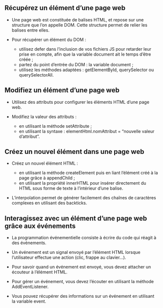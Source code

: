 ## Récupérez un élément d’une page web

* Une page web est constituée de balises HTML, et repose sur une structure que l’on appelle DOM. Cette structure permet de relier les balises entre elles.

* Pour récupérer un élément du DOM :
  - utilisez defer dans l’inclusion de vos fichiers JS pour retarder leur prise en compte, afin que la variable document ait le temps d’être créée ;
  - partez du point d’entrée du DOM : la variable document ;
  - utilisez les méthodes adaptées : getElementById, querySelector ou querySelectorAll.

## Modifiez un élément d’une page web

* Utilisez des attributs pour configurer les éléments HTML d’une page web.

* Modifiez la valeur des attributs :
  - en utilisant la méthode setAttribute ;
  - en utilisant la syntaxe : elementHtml.nomAttribut = “nouvelle valeur d’attribut”.

## Créez un nouvel élément dans une page web

* Créez un nouvel élément HTML :
  - en utilisant la méthode createElement puis en liant l’élément créé à la page grâce à appendChild ;
  - en utilisant la propriété innerHTML pour insérer directement du HTML sous forme de texte à l’intérieur d’une balise.

* L’interpolation permet de générer facilement des chaînes de caractères complexes en utilisant des backticks.

## Interagissez avec un élément d’une page web grâce aux événements

* La programmation événementielle consiste à écrire du code qui réagit à des événements.

* Un événement est un signal envoyé par l’élément HTML lorsque l’utilisateur effectue une action (clic, frappe au clavier…).

* Pour savoir quand un événement est envoyé, vous devez attacher un écouteur à l’élément HTML.

* Pour gérer un événement, vous devez l’écouter en utilisant la méthode AddEventListener.

* Vous pouvez récupérer des informations sur un événement en utilisant la variable event.
